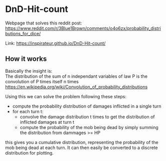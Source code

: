 # DnD-Hit-count
Webpage that solves this reddit post:
https://www.reddit.com/r/3Blue1Brown/comments/o4o6zx/probability_distributions_for_dice/

Link: https://inspirateur.github.io/DnD-Hit-count/

## How it works

Basically the insight is:  
The distribution of the sum of n independant variables of law P is the convolution of P times itself n times  
https://en.wikipedia.org/wiki/Convolution_of_probability_distributions

Using this we can solve the problem following these steps:
- compute the probability distribution of damages inflicted in a single turn
- for each turn t:
  - convolve the damage distribution t times to get the distribution of inflicted damages at turn t
  - compute the probability of the mob being dead by simply summing the distribution from dammages >= HP

this gives you a cumulative distribution, representing the probability of the mob being dead at each turn.
It can then easily be converted to a discrete distribution for plotting.
